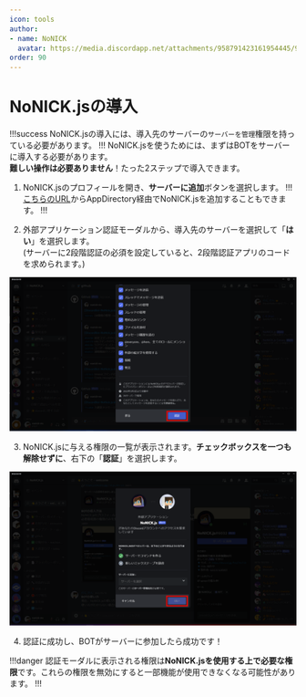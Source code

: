 ```yaml
---
icon: tools
author: 
- name: NoNICK
  avatar: https://media.discordapp.net/attachments/958791423161954445/975266759529623652/-3.png?width=663&height=663
order: 90
---
```

# NoNICK.jsの導入
!!!success
NoNICK.jsの導入には、導入先のサーバーの`サーバーを管理`権限を持っている必要があります。
!!!
NoNICK.jsを使うためには、まずはBOTをサーバーに導入する必要があります。<br>
**難しい操作は必要ありません**！たった2ステップで導入できます。<br>

1. NoNICK.jsのプロフィールを開き、**サーバーに追加**ボタンを選択します。
!!!
[こちらのURL](https://discord.com/application-directory/970849754298863706)からAppDirectory経由でNoNICK.jsを追加することもできます。
!!!

2. 外部アプリケーション認証モーダルから、導入先のサーバーを選択して「**はい**」を選択します。<br>
(サーバーに2段階認証の必須を設定していると、2段階認証アプリのコードを求められます。)

![](/static/introduction/botVerification_1.png)

3. NoNICK.jsに与える権限の一覧が表示されます。**チェックボックスを一つも解除せずに**、右下の「**認証**」を選択します。

![](/static/introduction/botVerification_2.png)

4. 認証に成功し、BOTがサーバーに参加したら成功です！

!!!danger
認証モーダルに表示される権限は**NoNICK.jsを使用する上で必要な権限**です。これらの権限を無効にすると一部機能が使用できなくなる可能性があります。
!!!